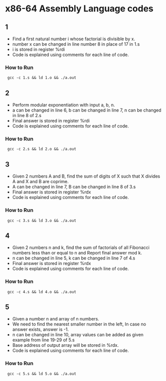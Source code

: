 # x86-64 Assembly Language codes
## **1** 
- Find a first natural number i whose factorial is divisible by x.
- number x can be changed in line number 8 in place of 17 in 1.s
- i is stored in register %rdi
- Code is explained using comments for each line of code.
### How to Run
```
 gcc -c 1.s && ld 1.o && ./a.out
```

## **2** 
- Perform modular exponentiation with input a, b, n.
- a can be changed in line 6, b can be changed in line 7, n can be changed in line 8 of 2.s
- Final answer is stored in register %rdi
- Code is explained using comments for each line of code.
### How to Run
```
 gcc -c 2.s && ld 2.o && ./a.out
```

## **3** 
- Given 2 numbers A and B, find the sum of digits of X such that X divides A and X and B are coprime.
- A can be changed in line 7, B can be changed in line 8 of 3.s
- Final answer is stored in register %rdx
- Code is explained using comments for each line of code.
### How to Run
```
 gcc -c 3.s && ld 3.o && ./a.out
```

## **4** 
- Given 2 numbers n and k, find the sum of factorials of all Fibonacci numbers less than or equal to n and Report final answer mod k.
- n can be changed in line 5, k can be changed in line 7 of 4.s
- Final answer is stored in register %rdx
- Code is explained using comments for each line of code.
### How to Run
```
 gcc -c 4.s && ld 4.o && ./a.out
```

## **5** 
- Given a number n and array of n numbers.
- We need to find the nearest smaller number in the left, In case no answer exists, answer is -1. 
- n can be changed in line 10, array values can be added as given example from line 19-29 of 5.s
- Base address of output array will be stored in %rdx.
- Code is explained using comments for each line of code.
### How to Run
```
 gcc -c 5.s && ld 5.o && ./a.out
```
